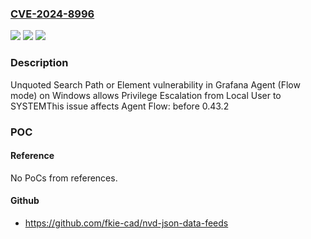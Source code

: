 ### [CVE-2024-8996](https://cve.mitre.org/cgi-bin/cvename.cgi?name=CVE-2024-8996)
![](https://img.shields.io/static/v1?label=Product&message=Agent%20Flow&color=blue)
![](https://img.shields.io/static/v1?label=Version&message=0%3C%200.43.2%20&color=brighgreen)
![](https://img.shields.io/static/v1?label=Vulnerability&message=CWE-428%20Unquoted%20Search%20Path%20or%20Element&color=brighgreen)

### Description

Unquoted Search Path or Element vulnerability in Grafana Agent (Flow mode) on Windows allows Privilege Escalation from Local User to SYSTEMThis issue affects Agent Flow: before 0.43.2

### POC

#### Reference
No PoCs from references.

#### Github
- https://github.com/fkie-cad/nvd-json-data-feeds

